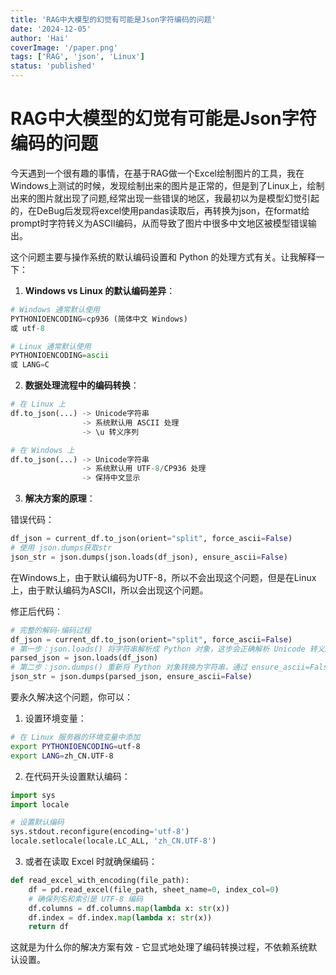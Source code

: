 ```yaml
---
title: 'RAG中大模型的幻觉有可能是Json字符编码的问题'
date: '2024-12-05'
author: 'Hai'
coverImage: '/paper.png'
tags: ['RAG', 'json', 'Linux']
status: 'published'
---
```


# RAG中大模型的幻觉有可能是Json字符编码的问题

今天遇到一个很有趣的事情，在基于RAG做一个Excel绘制图片的工具，我在Windows上测试的时候，发现绘制出来的图片是正常的，但是到了Linux上，绘制出来的图片就出现了问题,经常出现一些错误的地区，我最初以为是模型幻觉引起的，在DeBug后发现将excel使用pandas读取后，再转换为json，在format给prompt时字符转义为ASCII编码，从而导致了图片中很多中文地区被模型错误输出。

这个问题主要与操作系统的默认编码设置和 Python 的处理方式有关。让我解释一下：

1. **Windows vs Linux 的默认编码差异**：
```python
# Windows 通常默认使用
PYTHONIOENCODING=cp936 (简体中文 Windows)
或 utf-8

# Linux 通常默认使用
PYTHONIOENCODING=ascii
或 LANG=C
```

2. **数据处理流程中的编码转换**：
```python
# 在 Linux 上
df.to_json(...) -> Unicode字符串 
                -> 系统默认用 ASCII 处理
                -> \u 转义序列

# 在 Windows 上
df.to_json(...) -> Unicode字符串 
                -> 系统默认用 UTF-8/CP936 处理
                -> 保持中文显示
```

3. **解决方案的原理**：

错误代码：
```python
df_json = current_df.to_json(orient="split", force_ascii=False)
# 使用 json.dumps获取str
json_str = json.dumps(json.loads(df_json), ensure_ascii=False)
```
在Windows上，由于默认编码为UTF-8，所以不会出现这个问题，但是在Linux上，由于默认编码为ASCII，所以会出现这个问题。

修正后代码：
```python
# 完整的解码-编码过程
df_json = current_df.to_json(orient="split", force_ascii=False)
# 第一步：json.loads() 将字符串解析成 Python 对象，这步会正确解析 Unicode 转义序列
parsed_json = json.loads(df_json)
# 第二步：json.dumps() 重新将 Python 对象转换为字符串，通过 ensure_ascii=False 确保使用原始字符
json_str = json.dumps(parsed_json, ensure_ascii=False)
```

要永久解决这个问题，你可以：

1. 设置环境变量：
```bash
# 在 Linux 服务器的环境变量中添加
export PYTHONIOENCODING=utf-8
export LANG=zh_CN.UTF-8
```

2. 在代码开头设置默认编码：
```python
import sys
import locale

# 设置默认编码
sys.stdout.reconfigure(encoding='utf-8')
locale.setlocale(locale.LC_ALL, 'zh_CN.UTF-8')
```

3. 或者在读取 Excel 时就确保编码：
```python
def read_excel_with_encoding(file_path):
    df = pd.read_excel(file_path, sheet_name=0, index_col=0)
    # 确保列名和索引是 UTF-8 编码
    df.columns = df.columns.map(lambda x: str(x))
    df.index = df.index.map(lambda x: str(x))
    return df
```

这就是为什么你的解决方案有效 - 它显式地处理了编码转换过程，不依赖系统默认设置。
